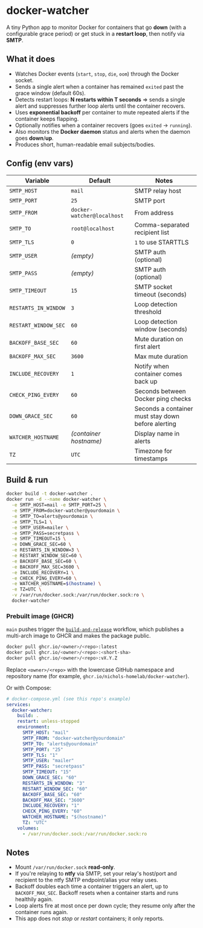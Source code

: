 # docker-watcher

A tiny Python app to monitor Docker for containers that go **down** (with a configurable grace period) or get stuck in a **restart loop**, then notify via **SMTP**.

## What it does

- Watches Docker events (`start`, `stop`, `die`, `oom`) through the Docker socket.
- Sends a single alert when a container has remained `exited` past the grace window (default 60s).
- Detects restart loops: **N restarts within T seconds** ⇒ sends a single alert and suppresses further loop alerts until the container recovers.
- Uses **exponential backoff** per container to mute repeated alerts if the container keeps flapping.
- Optionally notifies when a container recovers (goes `exited` → `running`).
- Also monitors the **Docker daemon** status and alerts when the daemon goes **down**/**up**.
- Produces short, human-readable email subjects/bodies.

## Config (env vars)

| Variable | Default | Notes |
|---------|---------|-------|
| `SMTP_HOST` | `mail` | SMTP relay host |
| `SMTP_PORT` | `25` | SMTP port |
| `SMTP_FROM` | `docker-watcher@localhost` | From address |
| `SMTP_TO` | `root@localhost` | Comma-separated recipient list |
| `SMTP_TLS` | `0` | `1` to use STARTTLS |
| `SMTP_USER` | *(empty)* | SMTP auth (optional) |
| `SMTP_PASS` | *(empty)* | SMTP auth (optional) |
| `SMTP_TIMEOUT` | `15` | SMTP socket timeout (seconds) |
| `RESTARTS_IN_WINDOW` | `3` | Loop detection threshold |
| `RESTART_WINDOW_SEC` | `60` | Loop detection window (seconds) |
| `BACKOFF_BASE_SEC` | `60` | Mute duration on first alert |
| `BACKOFF_MAX_SEC` | `3600` | Max mute duration |
| `INCLUDE_RECOVERY` | `1` | Notify when container comes back up |
| `CHECK_PING_EVERY` | `60` | Seconds between Docker ping checks |
| `DOWN_GRACE_SEC` | `60` | Seconds a container must stay down before alerting |
| `WATCHER_HOSTNAME` | *(container hostname)* | Display name in alerts |
| `TZ` | `UTC` | Timezone for timestamps |

## Build & run

```bash
docker build -t docker-watcher .
docker run -d --name docker-watcher \
  -e SMTP_HOST=mail -e SMTP_PORT=25 \
  -e SMTP_FROM=docker-watcher@yourdomain \
  -e SMTP_TO=alerts@yourdomain \
  -e SMTP_TLS=1 \
  -e SMTP_USER=mailer \
  -e SMTP_PASS=secretpass \
  -e SMTP_TIMEOUT=15 \
  -e DOWN_GRACE_SEC=60 \
  -e RESTARTS_IN_WINDOW=3 \
  -e RESTART_WINDOW_SEC=60 \
  -e BACKOFF_BASE_SEC=60 \
  -e BACKOFF_MAX_SEC=3600 \
  -e INCLUDE_RECOVERY=1 \
  -e CHECK_PING_EVERY=60 \
  -e WATCHER_HOSTNAME=$(hostname) \
  -e TZ=UTC \
  -v /var/run/docker.sock:/var/run/docker.sock:ro \
  docker-watcher
```

### Prebuilt image (GHCR)

`main` pushes trigger the [`build-and-release`](.github/workflows/build-and-release.yml) workflow, which publishes a multi-arch image to GHCR and makes the package public.

```bash
docker pull ghcr.io/<owner>/<repo>:latest
docker pull ghcr.io/<owner>/<repo>:<short-sha>
docker pull ghcr.io/<owner>/<repo>:vX.Y.Z
```

Replace `<owner>/<repo>` with the lowercase GitHub namespace and repository name (for example, `ghcr.io/nichols-homelab/docker-watcher`).

Or with Compose:

```yaml
# docker-compose.yml (see this repo's example)
services:
  docker-watcher:
    build: .
    restart: unless-stopped
    environment:
      SMTP_HOST: "mail"
      SMTP_FROM: "docker-watcher@yourdomain"
      SMTP_TO: "alerts@yourdomain"
      SMTP_PORT: "25"
      SMTP_TLS: "1"
      SMTP_USER: "mailer"
      SMTP_PASS: "secretpass"
      SMTP_TIMEOUT: "15"
      DOWN_GRACE_SEC: "60"
      RESTARTS_IN_WINDOW: "3"
      RESTART_WINDOW_SEC: "60"
      BACKOFF_BASE_SEC: "60"
      BACKOFF_MAX_SEC: "3600"
      INCLUDE_RECOVERY: "1"
      CHECK_PING_EVERY: "60"
      WATCHER_HOSTNAME: "$(hostname)"
      TZ: "UTC"
    volumes:
      - /var/run/docker.sock:/var/run/docker.sock:ro
```

## Notes

- Mount `/var/run/docker.sock` **read-only**.
- If you're relaying to **ntfy** via SMTP, set your relay's host/port and recipient to the ntfy SMTP endpoint/alias your relay uses.
- Backoff doubles each time a container triggers an alert, up to `BACKOFF_MAX_SEC`. Backoff resets when a container starts and runs healthily again.
- Loop alerts fire at most once per down cycle; they resume only after the container runs again.
- This app does not *stop* or *restart* containers; it only reports. 
